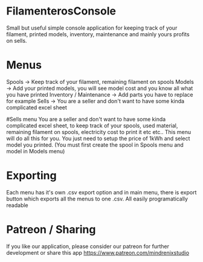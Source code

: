 # FilamenterosConsole
Small but useful simple console application for keeping track of your filament, printed models, inventory, maintenance and mainly yours profits on sells.

# Menus
Spools -> Keep track of your filament, remaining filament on spools
Models -> Add your printed models, you will see model cost and you know all what you have printed
Inventory / Maintenance -> Add parts you have to replace for example
Sells -> You are a seller and don't want to have some kinda complicated excel sheet

#Sells menu
You are a seller and don't want to have some kinda complicated excel sheet, to keep track of your spools, used material, remaining filament on spools, electricity cost to print it etc etc..
This menu will do all this for you. You just need to setup the price of 1kWh and select model you printed. (You must first create the spool in Spools menu and model in Models menu)

# Exporting
Each menu has it's own .csv export option and in main menu, there is export button which exports all the menus to one .csv. All easily programatically readable

# Patreon / Sharing
If you like our application, please consider our patreon for further development or share this app 
https://www.patreon.com/mindrenixstudio
